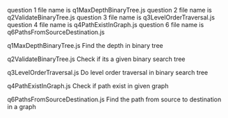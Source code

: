 question 1 file name is q1MaxDepthBinaryTree.js
question 2 file name is q2ValidateBinaryTree.js
question 3 file name is q3LevelOrderTraversal.js
question 4 file name is q4PathExistInGraph.js
question 6 file name is q6PathsFromSourceDestination.js

q1MaxDepthBinaryTree.js
Find the depth in binary tree

q2ValidateBinaryTree.js
Check if its a given binary search tree

q3LevelOrderTraversal.js
Do level order traversal in binary search tree

q4PathExistInGraph.js
Check if path exist in given graph



q6PathsFromSourceDestination.js
Find the path from source to destination in a graph 